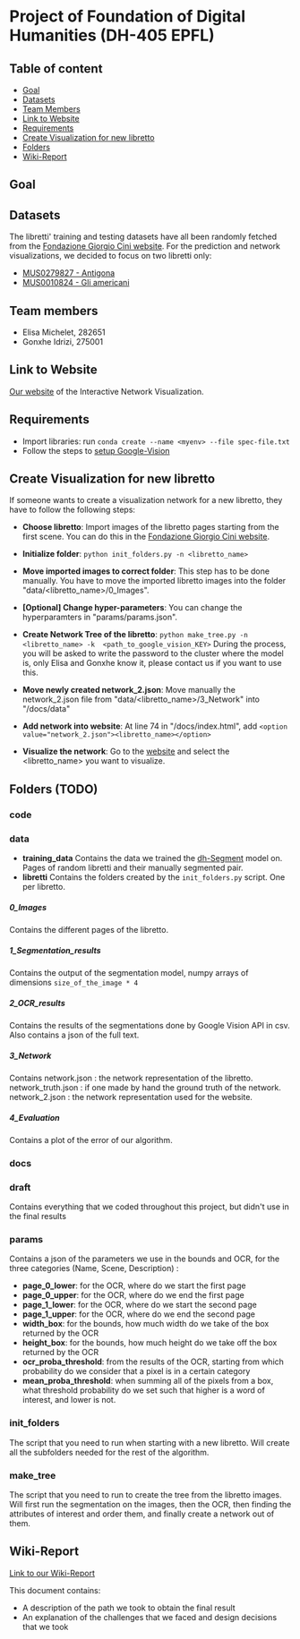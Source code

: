 # Project of Foundation of Digital Humanities (DH-405 EPFL)

## Table of content
* [Goal](#goal)
* [Datasets](#datasets)
* [Team Members](#team-members)
* [Link to Website](#link-to-website)
* [Requirements](#requirements)
* [Create Visualization for new libretto](#create-visualization-for-new-libretto)
* [Folders](#folders)
* [Wiki-Report](#wiki-report)

## Goal


## Datasets
The libretti' training and testing datasets have all been randomly fetched from the [Fondazione Giorgio Cini website](http://dl.cini.it/collections/show/1120).
For the prediction and network visualizations, we decided to focus on two libretti only:
* [MUS0279827 - Antigona](http://dl.cini.it/collections/show/333)
* [MUS0010824 - Gli americani](http://dl.cini.it/collections/show/435)

## Team members
* Elisa Michelet, 282651
* Gonxhe Idrizi, 275001

## Link to Website
[Our website](https://arobaselisa.github.io/FDH-Rolandi/) of the Interactive Network Visualization.

## Requirements
* Import libraries: run `conda create --name <myenv> --file spec-file.txt`
* Follow the steps to [setup Google-Vision](https://cloud.google.com/vision/docs/setup#billing)

## Create Visualization for new libretto
If someone wants to create a visualization network for a new libretto, they have to follow the following steps:
* **Choose libretto**: Import images of the libretto pages starting from the first scene. You can do this in the [Fondazione Giorgio Cini website](http://dl.cini.it/collections/show/1120).
* **Initialize folder**: `python init_folders.py -n <libretto_name>`
* **Move imported images to correct folder**: This step has to be done manually. You have to move the imported libretto images into the folder "data/<libretto_name>/0_Images".
* **[Optional] Change hyper-parameters**: You can change the hyperparamters in "params/params.json".
* **Create Network Tree of the libretto**: `python make_tree.py -n <libretto_name> -k  <path_to_google_vision_KEY>` During the process, you will be asked to write the password to the cluster where the model is, only Elisa and Gonxhe know it, please contact us if you want to use this.

* **Move newly created network_2.json**: Move manually the network_2.json file from "data/<libretto_name>/3_Network" into "/docs/data"
* **Add network into website**: At line 74 in "/docs/index.html", add `<option value="network_2.json"><libretto_name></option>`
* **Visualize the network**: Go to the [website](https://arobaselisa.github.io/FDH-Rolandi/) and select the <libretto_name> you want to visualize.

## Folders (TODO)

### code
### data
* **training_data**
Contains the data we trained the [dh-Segment](https://github.com/dhlab-epfl/dhSegment-torch) model on. Pages of random libretti and their manually segmented pair.
* **libretti**
Contains the folders created by the `init_folders.py` script. One per libretto.
##### 0_Images
Contains the different pages of the libretto.
##### 1_Segmentation_results
Contains the output of the segmentation model, numpy arrays of dimensions `size_of_the_image * 4`
##### 2_OCR_results
Contains the results of the segmentations done by Google Vision API in csv. Also contains a json of the full text.
##### 3_Network
Contains network.json : the network representation of the libretto.
network_truth.json : if one made by hand the ground truth of the network.
network_2.json : the network representation used for the website.
##### 4_Evaluation
Contains a plot of the error of our algorithm.
### docs
### draft
Contains everything that we coded throughout this project, but didn't use in the final results
### params
Contains a json of the parameters we use in the bounds and OCR, for the three categories (Name, Scene, Description) :
* **page_0_lower**: for the OCR, where do we start the first page
* **page_0_upper**: for the OCR, where do we end the first page
* **page_1_lower**: for the OCR, where do we start the second page
* **page_1_upper**: for the OCR, where do we end the second page
* **width_box**: for the bounds, how much width do we take of the box returned by the OCR
* **height_box**: for the bounds, how much height do we take off the box returned by the OCR
* **ocr_proba_threshold**: from the results of the OCR, starting from which probability do we consider that a pixel is in a certain category
* **mean_proba_threshold**: when summing all of the pixels from a box, what threshold probability do we set such that higher is a word of interest, and lower is not.
### init_folders
The script that you need to run when starting with a new libretto. Will create all the subfolders needed for the rest of the algorithm.
### make_tree
The script that you need to run to create the tree from the libretto images. Will first run the segmentation on the images, then the OCR, then finding the attributes of interest and order them, and finally create a network out of them. 

## Wiki-Report
[Link to our Wiki-Report](http://fdh.epfl.ch/index.php/Opera_Rolandi_archive)

This document contains:
* A description of the path we took to obtain the final result
* An explanation of the challenges that we faced and design decisions that we took
